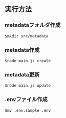 ## 実行方法
### metadataフォルダ作成
`$mkdir src/metadata`
### metadata作成
`$node main.js create`
### metadata更新
`$node main.js update`
### .envファイル作成
`$mv .env.sample .env`